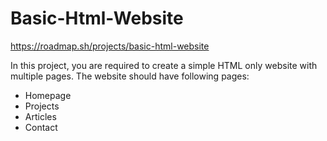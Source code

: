 # Basic-Html-Website
https://roadmap.sh/projects/basic-html-website
<p>In this project, you are required to create a simple HTML only website with multiple pages. The website should have following pages:</p>
<ul>
<li>Homepage</li>
<li>Projects</li>
<li>Articles</li>
<li>Contact</li>
</ul>
